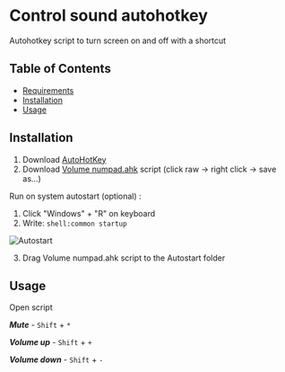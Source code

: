 # Control sound autohotkey

Autohotkey script to turn screen on and off with a shortcut

## Table of Contents

- [Requirements](#requirements)
- [Installation](#installation)
- [Usage](#usage)

## Installation

1. Download [AutoHotKey](https://www.autohotkey.com/)
2. Download [Volume numpad.ahk](https://github.com/ArturTkaczuk/control-sound-autohotkey/blob/main/Volume%20numpad.ahk) script (click raw -> right click -> save as...)

Run on system autostart (optional) :

1. Click "Windows" + "R" on keyboard
2. Write: `shell:common startup`

![Autostart](https://user-images.githubusercontent.com/87656238/175783449-e15d7430-b2b4-44d3-a0ae-91c694d8d942.jpg)

3. Drag Volume numpad.ahk script to the Autostart folder

## Usage

Open script

***Mute*** - `Shift` + `*`

***Volume up*** - `Shift` + `+`

***Volume down*** - `Shift` + `-`
